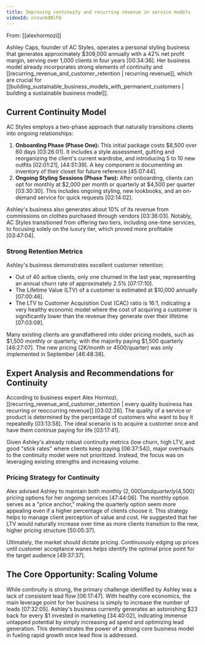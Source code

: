 ```yaml
---
title: Improving continuity and recurring revenue in service models
videoId: nrounb8NlFQ
---
```


From: [[alexhormozi]] <br/> 

Ashley Caps, founder of AC Styles, operates a personal styling business that generates approximately $309,000 annually with a 42% net profit margin, serving over 1,000 clients in four years <a class="yt-timestamp" data-t="00:34:36">[00:34:36]</a>. Her business model already incorporates strong elements of continuity and [[recurring_revenue_and_customer_retention | recurring revenue]], which are crucial for [[building_sustainable_business_models_with_permanent_customers | building a sustainable business model]].

## Current Continuity Model

AC Styles employs a two-phase approach that naturally transitions clients into ongoing relationships:

1.  **Onboarding Phase (Phase One):** This initial package costs $8,500 over 60 days <a class="yt-timestamp" data-t="03:26:01">[03:26:01]</a>. It includes a style assessment, gutting and reorganizing the client's current wardrobe, and introducing 5 to 10 new outfits <a class="yt-timestamp" data-t="02:01:21">[02:01:21]</a>, <a class="yt-timestamp" data-t="44:51:39">[44:51:39]</a>. A key component is documenting an inventory of their closet for future reference <a class="yt-timestamp" data-t="45:07:44">[45:07:44]</a>.
2.  **Ongoing Styling Sessions (Phase Two):** After onboarding, clients can opt for monthly at $2,000 per month or quarterly at $4,500 per quarter <a class="yt-timestamp" data-t="03:30:30">[03:30:30]</a>. This includes ongoing styling, new lookbooks, and an on-demand service for quick requests <a class="yt-timestamp" data-t="02:14:02">[02:14:02]</a>.

Ashley's business also generates about 10% of its revenue from commissions on clothes purchased through vendors <a class="yt-timestamp" data-t="03:36:03">[03:36:03]</a>. Notably, AC Styles transitioned from offering two tiers, including one-time services, to focusing solely on the luxury tier, which proved more profitable <a class="yt-timestamp" data-t="03:47:04">[03:47:04]</a>.

### Strong Retention Metrics

Ashley's business demonstrates excellent customer retention:
*   Out of 40 active clients, only one churned in the last year, representing an annual churn rate of approximately 2.5% <a class="yt-timestamp" data-t="07:17:10">[07:17:10]</a>.
*   The Lifetime Value (LTV) of a customer is estimated at $10,000 annually <a class="yt-timestamp" data-t="07:00:46">[07:00:46]</a>.
*   The LTV to Customer Acquisition Cost (CAC) ratio is 16:1, indicating a very healthy economic model where the cost of acquiring a customer is significantly lower than the revenue they generate over their lifetime <a class="yt-timestamp" data-t="07:03:09">[07:03:09]</a>.

Many existing clients are grandfathered into older pricing models, such as $1,500 monthly or quarterly, with the majority paying $1,500 quarterly <a class="yt-timestamp" data-t="46:27:07">[46:27:07]</a>. The new pricing (2K/month or 4500/quarter) was only implemented in September <a class="yt-timestamp" data-t="46:48:38">[46:48:38]</a>.

## Expert Analysis and Recommendations for Continuity

According to business expert Alex Hormozi, [[recurring_revenue_and_customer_retention | every quality business has recurring or reoccurring revenue]] <a class="yt-timestamp" data-t="03:02:26">[03:02:26]</a>. The quality of a service or product is determined by the percentage of customers who want to buy it repeatedly <a class="yt-timestamp" data-t="03:13:58">[03:13:58]</a>. The ideal scenario is to acquire a customer once and have them continue paying for life <a class="yt-timestamp" data-t="03:17:41">[03:17:41]</a>.

Given Ashley's already robust continuity metrics (low churn, high LTV, and good "stick rates" where clients keep paying <a class="yt-timestamp" data-t="06:37:54">[06:37:54]</a>), major overhauls to the continuity model were not prioritized. Instead, the focus was on leveraging existing strengths and increasing volume.

### Pricing Strategy for Continuity

Alex advised Ashley to maintain both monthly ($2,000) and quarterly ($4,500) pricing options for her ongoing services <a class="yt-timestamp" data-t="47:44:06">[47:44:06]</a>. The monthly option serves as a "price anchor," making the quarterly option seem more appealing even if a higher percentage of clients choose it. This strategy helps to manage client perception of value and cost. He suggested that her LTV would naturally increase over time as more clients transition to the new, higher pricing structure <a class="yt-timestamp" data-t="50:05:37">[50:05:37]</a>.

Ultimately, the market should dictate pricing. Continuously edging up prices until customer acceptance wanes helps identify the optimal price point for the target audience <a class="yt-timestamp" data-t="49:37:37">[49:37:37]</a>.

## The Core Opportunity: Scaling Volume

While continuity is strong, the primary challenge identified by Ashley was a lack of consistent lead flow <a class="yt-timestamp" data-t="06:17:47">[06:17:47]</a>. With healthy core economics, the main leverage point for her business is simply to increase the number of leads <a class="yt-timestamp" data-t="07:32:05">[07:32:05]</a>. Ashley's business currently generates an astonishing $23 back for every $1 invested in marketing <a class="yt-timestamp" data-t="34:40:02">[34:40:02]</a>, indicating immense untapped potential by simply increasing ad spend and optimizing lead generation. This demonstrates the power of a strong core business model in fueling rapid growth once lead flow is addressed.
